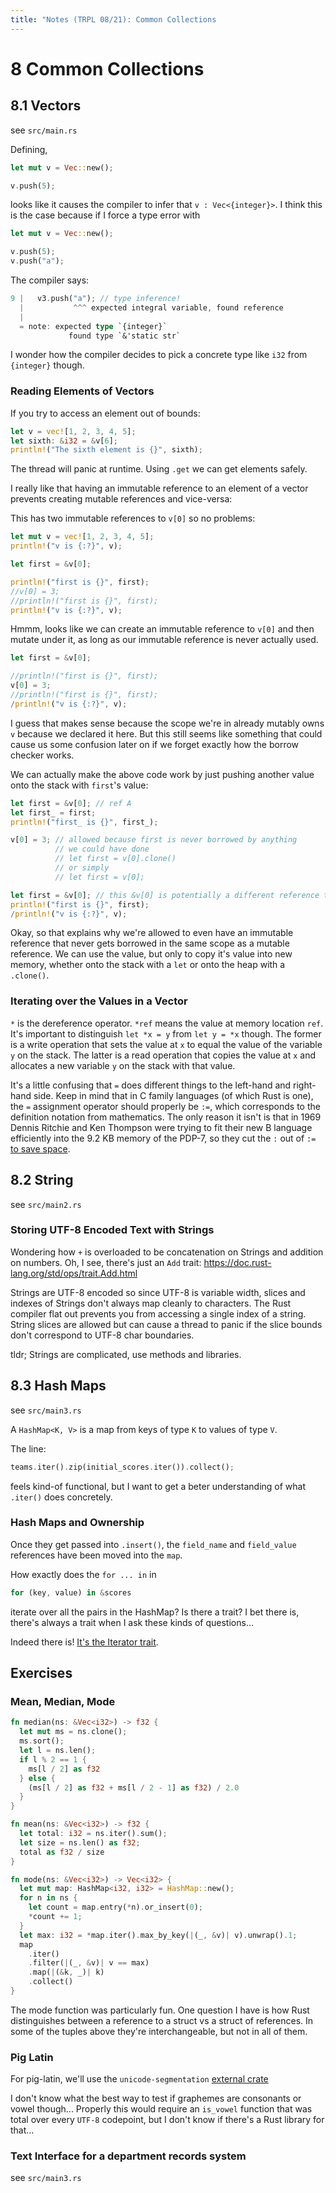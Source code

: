 ```yaml
---
title: "Notes (TRPL 08/21): Common Collections
---
```


# 8 Common Collections

## 8.1 Vectors

see `src/main.rs`

Defining,

```rust
let mut v = Vec::new();

v.push(5);
```

looks like it causes the compiler to infer that `v : Vec<{integer}>`. I think
this is the case because if I force a type error with

```rust
let mut v = Vec::new();

v.push(5);
v.push("a");
```

The compiler says:

```rust
9 |   v3.push("a"); // type inference!
  |           ^^^ expected integral variable, found reference
  |
  = note: expected type `{integer}`
             found type `&'static str`
```

I wonder how the compiler decides to pick a concrete type like `i32` from
`{integer}` though.

### Reading Elements of Vectors

If you try to access an element out of bounds:

```rust
let v = vec![1, 2, 3, 4, 5];
let sixth: &i32 = &v[6];
println!("The sixth element is {}", sixth);
```

The thread will panic at runtime. Using `.get` we can get elements safely.

I really like that having an immutable reference to an element of a vector
prevents creating mutable references and vice-versa:

This has two immutable references to `v[0]` so no problems:

```rust
let mut v = vec![1, 2, 3, 4, 5];
println!("v is {:?}", v);

let first = &v[0];

println!("first is {}", first);
//v[0] = 3;
//println!("first is {}", first);
println!("v is {:?}", v);
```

Hmmm, looks like we can create an immutable reference to `v[0]` and then mutate
under it, as long as our immutable reference is never actually used.

```rust
let first = &v[0];

//println!("first is {}", first);
v[0] = 3;
//println!("first is {}", first);
/println!("v is {:?}", v);
```

I guess that makes sense because the scope we're in already mutably owns `v`
because we declared it here. But this still seems like something that could
cause us some confusion later on if we forget exactly how the borrow checker
works.

We can actually make the above code work by just pushing another value onto the
stack with `first`'s value:

```rust
let first = &v[0]; // ref A
let first_ = first;
println!("first_ is {}", first_);

v[0] = 3; // allowed because first is never borrowed by anything
          // we could have done
          // let first = v[0].clone()
          // or simply
          // let first = v[0];

let first = &v[0]; // this &v[0] is potentially a different reference than ref A
println!("first is {}", first);
/println!("v is {:?}", v);
```

Okay, so that explains why we're allowed to even have an immutable reference
that never gets borrowed in the same scope as a mutable reference. We can use
the value, but only to copy it's value into new memory, whether onto the stack
with a `let` or onto the heap with a `.clone()`.

### Iterating over the Values in a Vector

`*` is the dereference operator. `*ref` means the value at memory location
`ref`. It's important to distinguish `let *x = y` from `let y = *x` though. The
former is a write operation that sets the value at `x` to equal the value of the
variable `y` on the stack. The latter is a read operation that copies the value
at `x` and allocates a new variable `y` on the stack with that value.

It's a little confusing that `=` does different things to the left-hand and
right-hand side. Keep in mind that in C family languages (of which Rust is one),
the `=` assignment operator should properly be `:=`, which corresponds to the
definition notation from mathematics. The only reason it isn't is that in 1969
Dennis Ritchie and Ken Thompson were trying to fit their new B language
efficiently into the 9.2 KB memory of the PDP-7, so they cut the `:` out of `:=` [to
save space](https://www.hillelwayne.com/post/equals-as-assignment/).

## 8.2 String

see `src/main2.rs`

### Storing UTF-8 Encoded Text with Strings

Wondering how `+` is overloaded to be concatenation on Strings and addition on
numbers. Oh, I see, there's just an `Add` trait:
https://doc.rust-lang.org/std/ops/trait.Add.html

Strings are UTF-8 encoded so since UTF-8 is variable width, slices
and indexes of Strings don't always map cleanly to characters. The
Rust compiler flat out prevents you from accessing a single index of a string.
String slices are allowed but can cause a thread to panic if the slice bounds
don't correspond to UTF-8 char boundaries.

tldr; Strings are complicated, use methods and libraries.

## 8.3 Hash Maps

see `src/main3.rs`

A `HashMap<K, V>` is a map from keys of type `K` to values of type `V`.

The line:

```rust
teams.iter().zip(initial_scores.iter()).collect();
```

feels kind-of functional, but I want to get a beter understanding of what
`.iter()` does concretely.

### Hash Maps and Ownership

Once they get passed into `.insert()`, the `field_name` and `field_value`
references have been moved into the `map`.

How exactly does the `for ... in` in

```rust
for (key, value) in &scores
```

iterate over all the pairs in the HashMap? Is there a trait? I bet there is,
there's always a trait when I ask these kinds of questions...

Indeed there is! [It's the Iterator trait](http://xion.io/post/code/rust-for-loop.html).

## Exercises

### Mean, Median, Mode

```rust
fn median(ns: &Vec<i32>) -> f32 {
  let mut ms = ns.clone();
  ms.sort();
  let l = ns.len();
  if l % 2 == 1 {
    ms[l / 2] as f32
  } else {
    (ms[l / 2] as f32 + ms[l / 2 - 1] as f32) / 2.0
  }
}

fn mean(ns: &Vec<i32>) -> f32 {
  let total: i32 = ns.iter().sum();
  let size = ns.len() as f32;
  total as f32 / size
}

fn mode(ns: &Vec<i32>) -> Vec<i32> {
  let mut map: HashMap<i32, i32> = HashMap::new();
  for n in ns {
    let count = map.entry(*n).or_insert(0);
    *count += 1;
  }
  let max: i32 = *map.iter().max_by_key(|(_, &v)| v).unwrap().1;
  map
    .iter()
    .filter(|(_, &v)| v == max)
    .map(|(&k, _)| k)
    .collect()
}
```

The mode function was particularly fun. One question I have is how Rust
distinguishes between a reference to a struct vs a struct of references. In some
of the tuples above they're interchangeable, but not in all of them.

### Pig Latin

For pig-latin, we'll use the `unicode-segmentation` [external
crate](https://unicode-rs.github.io/unicode-segmentation/unicode_segmentation/index.html)

I don't know what the best way to test if graphemes are consonants or vowel
though... Properly this would require an `is_vowel` function that was total over
every `UTF-8` codepoint, but I don't know if there's a Rust library for that...

### Text Interface for a department records system

see `src/main3.rs`




